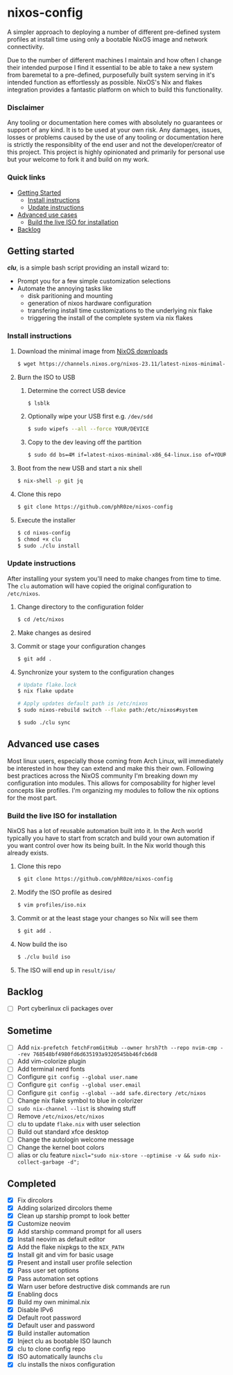 # nixos-config
A simpler approach to deploying a number of different pre-defined system profiles at install time 
using only a bootable NixOS image and network connectivity.

Due to the number of different machines I maintain and how often I change their intended purpose I 
find it essential to be able to take a new system from baremetal to a pre-defined, purposefully built 
system serving in it's intended function as effortlessly as possible. NixOS's Nix and flakes 
integration provides a fantastic platform on which to build this functionality.

### Disclaimer
Any tooling or documentation here comes with absolutely no guarantees or support of any kind. It is 
to be used at your own risk. Any damages, issues, losses or problems caused by the use of any tooling 
or documentation here is strictly the responsiblity of the end user and not the developer/creator of 
this project. This project is highly opinionated and primarily for personal use but your welcome to 
fork it and build on my work.

### Quick links
* [Getting Started](#getting-started)
  * [Install instructions](#install-instructions)
  * [Update instructions](#update-instructions)
* [Advanced use cases](#advanced-use-cases)
  * [Build the live ISO for installation](#build-the-live-iso-for-installation)
* [Backlog](#backlog)

## Getting started
***clu***, is a simple bash script providing an install wizard to:

* Prompt you for a few simple customization selections
* Automate the annoying tasks like
  * disk paritioning and mounting
  * generation of nixos hardware configuration
  * transfering install time customizations to the underlying nix flake
  * triggering the install of the complete system via nix flakes

### Install instructions

1. Download the minimal image from [NixOS downloads](https://nixos.org/download.html#nixos-iso)
   ```bash
   $ wget https://channels.nixos.org/nixos-23.11/latest-nixos-minimal-x86_64-linux.iso
   ```

2. Burn the ISO to USB 
   1. Determine the correct USB device
      ```bash
      $ lsblk
      ```
   2. Optionally wipe your USB first e.g. `/dev/sdd`
      ```bash
      $ sudo wipefs --all --force YOUR/DEVICE
      ```
   3. Copy to the dev leaving off the partition
      ```bash
      $ sudo dd bs=4M if=latest-nixos-minimal-x86_64-linux.iso of=YOUR/DEVICE status=progress conv=fsync oflag=direct
      ```

3. Boot from the new USB and start a nix shell
   ```bash
   $ nix-shell -p git jq
   ```

4. Clone this repo
   ```bash
   $ git clone https://github.com/phR0ze/nixos-config
   ```

5. Execute the installer
   ```bash
   $ cd nixos-config
   $ chmod +x clu
   $ sudo ./clu install
   ```

### Update instructions
After installing your system you'll need to make changes from time to time. The `clu` automation will 
have copied the original configuration to `/etc/nixos`.

1. Change directory to the configuration folder
   ```bash
   $ cd /etc/nixos
   ```

2. Make changes as desired
  
3. Commit or stage your configuration changes
   ```bash
   $ git add .
   ```

4. Synchronize your system to the configuration changes
   ```bash
   # Update flake.lock
   $ nix flake update

   # Apply updates default path is /etc/nixos
   $ sudo nixos-rebuild switch --flake path:/etc/nixos#system

   $ sudo ./clu sync
   ```

## Advanced use cases
Most linux users, especially those coming from Arch Linux, will immediately be interested in how they 
can extend and make this their own. Following best practices across the NixOS community I'm breaking 
down my configuration into modules. This allows for composability for higher level concepts like 
profiles. I'm organizing my modules to follow the nix options for the most part.

### Build the live ISO for installation
NixOS has a lot of reusable automation built into it. In the Arch world typically you have to start 
from scratch and build your own automation if you want control over how its being built. In the Nix 
world though this already exists.

1. Clone this repo
   ```bash
   $ git clone https://github.com/phR0ze/nixos-config
   ```

2. Modify the ISO profile as desired
   ```bash
   $ vim profiles/iso.nix
   ```

3. Commit or at the least stage your changes so Nix will see them
   ```bash
   $ git add .
   ```

4. Now build the iso
   ```bash
   $ ./clu build iso
   ```

5. The ISO will end up in `result/iso/`

## Backlog
* [ ] Port cyberlinux cli packages over

## Sometime
* [ ] Add `nix-prefetch fetchFromGitHub --owner hrsh7th --repo nvim-cmp --rev 768548bf4980fd6d635193a9320545bb46fcb6d8`
* [ ] Add vim-colorize plugin
* [ ] Add terminal nerd fonts
* [ ] Configure `git config --global user.name`
* [ ] Configure `git config --global user.email`
* [ ] Configure `git config --global --add safe.directory /etc/nixos`
* [ ] Change nix flake symbol to blue in colorizer
* [ ] `sudo nix-channel --list` is showing stuff
* [ ] Remove `/etc/nixos/etc/nixos`
* [ ] clu to update `flake.nix` with user selection
* [ ] Build out standard xfce desktop
* [ ] Change the autologin welcome message
* [ ] Change the kernel boot colors 
* [ ] alias or clu feature `nixcl="sudo nix-store --optimise -v && sudo nix-collect-garbage -d";`

## Completed
* [x] Fix dircolors
* [x] Adding solarized dircolors theme
* [x] Clean up starship prompt to look better
* [x] Customize neovim
* [x] Add starship command prompt for all users
* [x] Install neovim as default editor
* [x] Add the flake nixpkgs to the `NIX_PATH`
* [x] Install git and vim for basic usage
* [x] Present and install user profile selection
* [x] Pass user set options
* [x] Pass automation set options
* [x] Warn user before destructive disk commands are run
* [x] Enabling docs
* [x] Build my own minimal.nix
* [x] Disable IPv6
* [x] Default root password
* [x] Default user and password
* [x] Build installer automation
* [x] Inject clu as bootable ISO launch
* [x] clu to clone config repo
* [x] ISO automatically launchs `clu`
* [x] clu installs the nixos configuration

<!-- 
vim: ts=2:sw=2:sts=2
-->
